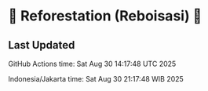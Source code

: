 
# 🌳 Reforestation (Reboisasi) 🌲

## Last Updated

GitHub Actions time: Sat Aug 30 14:17:48 UTC 2025

Indonesia/Jakarta time: Sat Aug 30 21:17:48 WIB 2025
